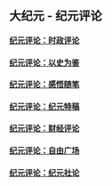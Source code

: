 ## 大纪元 - 纪元评论

#### [纪元评论：时政评论](indexes/nsc1025/README.md?02180330)
#### [纪元评论：以史为鉴](indexes/nsc1028/README.md?02180330)
#### [纪元评论：感悟随笔](indexes/nsc1035/README.md?02180330)
#### [纪元评论：纪元特稿](indexes/nsc424/README.md?02180330)
#### [纪元评论：财经评论](indexes/nsc1026/README.md?02180330)
#### [纪元评论：自由广场](indexes/nsc993/README.md?02180330)
#### [纪元评论：纪元社论](indexes/nsc422/README.md?02180330)
